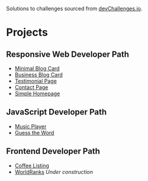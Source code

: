 Solutions to challenges sourced from [devChallenges.io](https://devchallenges.io/challenges).

# Projects

## Responsive Web Developer Path

- [Minimal Blog Card](https://leemander.github.io/devChallenges/responsive-web-developer/minimal-blog-card/)
- [Business Blog Card](https://leemander.github.io/devChallenges/responsive-web-developer/business-blog-card/)
- [Testimonial Page](https://leemander.github.io/devChallenges/responsive-web-developer/testimonial-page/)
- [Contact Page](https://leemander.github.io/devChallenges/responsive-web-developer/contact-page/)
- [Simple Homepage](https://leemander.github.io/devChallenges/responsive-web-developer/simple-homepage/)

## JavaScript Developer Path

- [Music Player](https://leemander.github.io/devChallenges/javascript-developer/music-player/)
- [Guess the Word](https://leemander.github.io/devChallenges/javascript-developer/guess-the-word/)

## Frontend Developer Path

- [Coffee Listing](https://dev-challenges-coffee.vercel.app/)
- [WorldRanks](https://dc-worldranks.vercel.app/) _Under construction_
